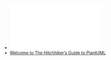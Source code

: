 - ![PlantUML_Language_Reference_Guide_en.pdf](../assets/PlantUML_Language_Reference_Guide_en_1684394337044_0.pdf)
- [Welcome to The Hitchhiker’s Guide to PlantUML](https://crashedmind.github.io/PlantUMLHitchhikersGuide/index.html#welcome-to-the-hitchhiker-s-guide-to-plantuml)